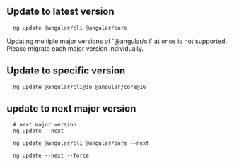 
## Update to latest version
```
  ng update @angular/cli @angular/core
```
Updating multiple major versions of '@angular/cli' at once is not supported. Please migrate each major version individually.

## Update to specific version
```
  ng update @angular/cli@16 @angular/core@16
```

## update to next major version
```
  # next major version
  ng update --next 

  ng update @angular/cli @angular/core --next

  ng update --next --force
```
